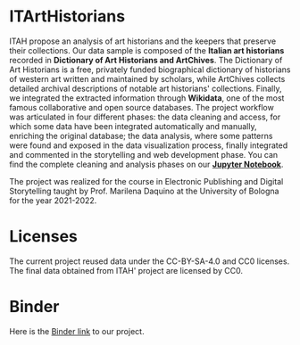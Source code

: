 # ITArtHistorians

ITAH propose an analysis of art historians and the keepers that preserve their collections. Our data sample is composed of the __Italian art historians__ recorded in __Dictionary of Art Historians and ArtChives__.
The Dictionary of Art Historians is a free, privately funded biographical dictionary of historians of western art written and maintained by scholars, while ArtChives collects detailed archival descriptions of notable art historians' collections.
Finally, we integrated the extracted information through __Wikidata__, one of the most famous collaborative and open source databases. The project workflow was articulated in four different phases: the data cleaning and access, for which some data have been integrated automatically and manually, enriching the original database; the data analysis, where some patterns were found and exposed in the data visualization process, finally integrated and commented in the storytelling and web development phase.
You can find the complete cleaning and analysis phases on our [__Jupyter Notebook__](00_DoAH_first_cleaning.ipynb).

The project was realized for the course in Electronic Publishing and Digital Storytelling taught by Prof. Marilena Daquino at the University of Bologna for the year 2021-2022.

# Licenses 
The current project reused data under the CC-BY-SA-4.0 and CC0 licenses. The final data obtained from ITAH' project are licensed by CC0. 

# Binder 
Here is the [Binder link](https://mybinder.org/v2/gh/alicebordignon/ITArtHistorians/HEAD?labpath=00_DoAH_first_cleaning.ipynb) to our project.
